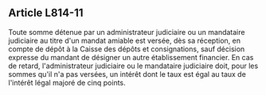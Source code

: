 Article L814-11
----
Toute somme détenue par un administrateur judiciaire ou un mandataire judiciaire
au titre d'un mandat amiable est versée, dès sa réception, en compte de dépôt à
la Caisse des dépôts et consignations, sauf décision expresse du mandant de
désigner un autre établissement financier. En cas de retard, l'administrateur
judiciaire ou le mandataire judiciaire doit, pour les sommes qu'il n'a pas
versées, un intérêt dont le taux est égal au taux de l'intérêt légal majoré de
cinq points.
